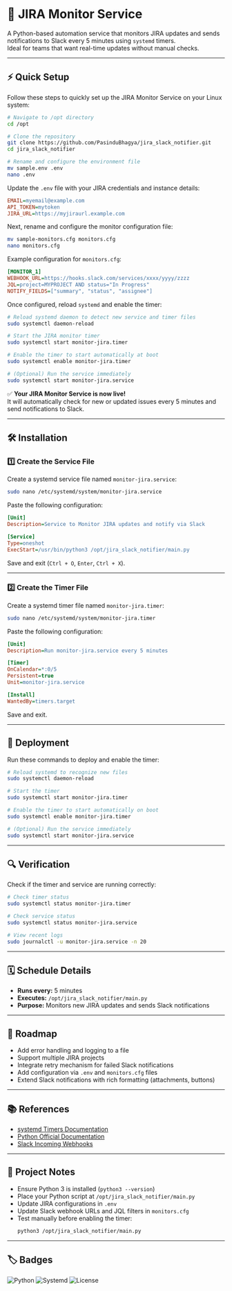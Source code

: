 # 📝 JIRA Monitor Service

A Python-based automation service that monitors JIRA updates and sends notifications to Slack every 5 minutes using `systemd` timers.  
Ideal for teams that want real-time updates without manual checks.

---

## ⚡ Quick Setup

Follow these steps to quickly set up the JIRA Monitor Service on your Linux system:

```bash
# Navigate to /opt directory
cd /opt 

# Clone the repository
git clone https://github.com/PasinduBhagya/jira_slack_notifier.git
cd jira_slack_notifier

# Rename and configure the environment file
mv sample.env .env
nano .env
```

Update the `.env` file with your JIRA credentials and instance details:

```ini
EMAIL=myemail@example.com
API_TOKEN=mytoken
JIRA_URL=https://myjiraurl.example.com
```

Next, rename and configure the monitor configuration file:

```bash
mv sample-monitors.cfg monitors.cfg
nano monitors.cfg
```

Example configuration for `monitors.cfg`:

```ini
[MONITOR_1]
WEBHOOK_URL=https://hooks.slack.com/services/xxxx/yyyy/zzzz
JQL=project=MYPROJECT AND status="In Progress"
NOTIFY_FIELDS=["summary", "status", "assignee"]
```

Once configured, reload `systemd` and enable the timer:

```bash
# Reload systemd daemon to detect new service and timer files
sudo systemctl daemon-reload

# Start the JIRA monitor timer
sudo systemctl start monitor-jira.timer

# Enable the timer to start automatically at boot
sudo systemctl enable monitor-jira.timer

# (Optional) Run the service immediately
sudo systemctl start monitor-jira.service
```

✅ **Your JIRA Monitor Service is now live!**  
It will automatically check for new or updated issues every 5 minutes and send notifications to Slack.

---

## 🛠️ Installation

### 1️⃣ Create the Service File

Create a systemd service file named `monitor-jira.service`:

```bash
sudo nano /etc/systemd/system/monitor-jira.service
```

Paste the following configuration:

```ini
[Unit]
Description=Service to Monitor JIRA updates and notify via Slack

[Service]
Type=oneshot
ExecStart=/usr/bin/python3 /opt/jira_slack_notifier/main.py
```

Save and exit (`Ctrl + O`, `Enter`, `Ctrl + X`).

---

### 2️⃣ Create the Timer File

Create a systemd timer file named `monitor-jira.timer`:

```bash
sudo nano /etc/systemd/system/monitor-jira.timer
```

Paste the following configuration:

```ini
[Unit]
Description=Run monitor-jira.service every 5 minutes

[Timer]
OnCalendar=*:0/5
Persistent=true
Unit=monitor-jira.service

[Install]
WantedBy=timers.target
```

Save and exit.

---

## 🚀 Deployment

Run these commands to deploy and enable the timer:

```bash
# Reload systemd to recognize new files
sudo systemctl daemon-reload

# Start the timer
sudo systemctl start monitor-jira.timer

# Enable the timer to start automatically on boot
sudo systemctl enable monitor-jira.timer

# (Optional) Run the service immediately
sudo systemctl start monitor-jira.service
```

---

## 🔍 Verification

Check if the timer and service are running correctly:

```bash
# Check timer status
sudo systemctl status monitor-jira.timer

# Check service status
sudo systemctl status monitor-jira.service

# View recent logs
sudo journalctl -u monitor-jira.service -n 20
```

---

## 🗓️ Schedule Details

- **Runs every:** 5 minutes  
- **Executes:** `/opt/jira_slack_notifier/main.py`  
- **Purpose:** Monitors new JIRA updates and sends Slack notifications

---

## 🧩 Roadmap

- Add error handling and logging to a file  
- Support multiple JIRA projects  
- Integrate retry mechanism for failed Slack notifications  
- Add configuration via `.env` and `monitors.cfg` files  
- Extend Slack notifications with rich formatting (attachments, buttons)  

---

## 📚 References

- [systemd Timers Documentation](https://www.freedesktop.org/software/systemd/man/systemd.timer.html)  
- [Python Official Documentation](https://docs.python.org/3/)  
- [Slack Incoming Webhooks](https://api.slack.com/messaging/webhooks)

---

## 🔧 Project Notes

- Ensure Python 3 is installed (`python3 --version`)  
- Place your Python script at `/opt/jira_slack_notifier/main.py`  
- Update JIRA configurations in `.env`  
- Update Slack webhook URLs and JQL filters in `monitors.cfg`  
- Test manually before enabling the timer:
  ```bash
  python3 /opt/jira_slack_notifier/main.py
  ```

---

## 🏷️ Badges

![Python](https://img.shields.io/badge/python-3.11-blue)
![Systemd](https://img.shields.io/badge/systemd-enabled-green)
![License](https://img.shields.io/badge/license-Apache%202.0-blue)
